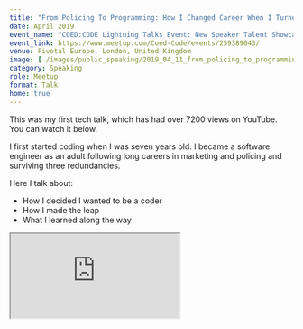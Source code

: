 ```yaml
---
title: "From Policing To Programming: How I Changed Career When I Turned 40"
date: April 2019
event_name: "COED:CODE Lightning Talks Event: New Speaker Talent Showcase"
event_link: https://www.meetup.com/Coed-Code/events/259389043/
venue: Pivotal Europe, London, United Kingdom
image: [ /images/public_speaking/2019_04_11_from_policing_to_programming/policing_to_prog_pivotal_main.jpg, /images/public_speaking/2019_04_11_from_policing_to_programming/policing_to_prog_pivotal.jpg, /images/public_speaking/2019_04_11_from_policing_to_programming/policing_to_prog_comment.jpg ]
category: Speaking
role: Meetup
format: Talk
home: true
---
```


This was my first tech talk, which has had over 7200 views on YouTube.  You can watch it below.

I first started coding when I was seven years old.  I became a software engineer as an adult following long careers in marketing and policing and surviving three redundancies.

Here I talk about:

* How I decided I wanted to be a coder
* How I made the leap
* What I learned along the way

<div class="embed-responsive embed-responsive-16by9">
  <iframe class="embed-responsive-item" src="https://www.youtube.com/embed/Bghs_OyTbrE" allowfullscreen></iframe>
</div><br/>
